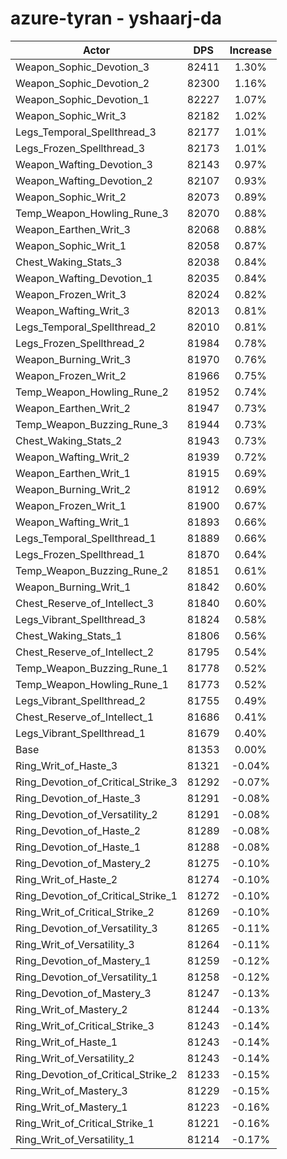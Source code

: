 # azure-tyran - yshaarj-da
| Actor | DPS | Increase |
|---|:---:|:---:|
|Weapon_Sophic_Devotion_3|82411|1.30%|
|Weapon_Sophic_Devotion_2|82300|1.16%|
|Weapon_Sophic_Devotion_1|82227|1.07%|
|Weapon_Sophic_Writ_3|82182|1.02%|
|Legs_Temporal_Spellthread_3|82177|1.01%|
|Legs_Frozen_Spellthread_3|82173|1.01%|
|Weapon_Wafting_Devotion_3|82143|0.97%|
|Weapon_Wafting_Devotion_2|82107|0.93%|
|Weapon_Sophic_Writ_2|82073|0.89%|
|Temp_Weapon_Howling_Rune_3|82070|0.88%|
|Weapon_Earthen_Writ_3|82068|0.88%|
|Weapon_Sophic_Writ_1|82058|0.87%|
|Chest_Waking_Stats_3|82038|0.84%|
|Weapon_Wafting_Devotion_1|82035|0.84%|
|Weapon_Frozen_Writ_3|82024|0.82%|
|Weapon_Wafting_Writ_3|82013|0.81%|
|Legs_Temporal_Spellthread_2|82010|0.81%|
|Legs_Frozen_Spellthread_2|81984|0.78%|
|Weapon_Burning_Writ_3|81970|0.76%|
|Weapon_Frozen_Writ_2|81966|0.75%|
|Temp_Weapon_Howling_Rune_2|81952|0.74%|
|Weapon_Earthen_Writ_2|81947|0.73%|
|Temp_Weapon_Buzzing_Rune_3|81944|0.73%|
|Chest_Waking_Stats_2|81943|0.73%|
|Weapon_Wafting_Writ_2|81939|0.72%|
|Weapon_Earthen_Writ_1|81915|0.69%|
|Weapon_Burning_Writ_2|81912|0.69%|
|Weapon_Frozen_Writ_1|81900|0.67%|
|Weapon_Wafting_Writ_1|81893|0.66%|
|Legs_Temporal_Spellthread_1|81889|0.66%|
|Legs_Frozen_Spellthread_1|81870|0.64%|
|Temp_Weapon_Buzzing_Rune_2|81851|0.61%|
|Weapon_Burning_Writ_1|81842|0.60%|
|Chest_Reserve_of_Intellect_3|81840|0.60%|
|Legs_Vibrant_Spellthread_3|81824|0.58%|
|Chest_Waking_Stats_1|81806|0.56%|
|Chest_Reserve_of_Intellect_2|81795|0.54%|
|Temp_Weapon_Buzzing_Rune_1|81778|0.52%|
|Temp_Weapon_Howling_Rune_1|81773|0.52%|
|Legs_Vibrant_Spellthread_2|81755|0.49%|
|Chest_Reserve_of_Intellect_1|81686|0.41%|
|Legs_Vibrant_Spellthread_1|81679|0.40%|
|Base|81353|0.00%|
|Ring_Writ_of_Haste_3|81321|-0.04%|
|Ring_Devotion_of_Critical_Strike_3|81292|-0.07%|
|Ring_Devotion_of_Haste_3|81291|-0.08%|
|Ring_Devotion_of_Versatility_2|81291|-0.08%|
|Ring_Devotion_of_Haste_2|81289|-0.08%|
|Ring_Devotion_of_Haste_1|81288|-0.08%|
|Ring_Devotion_of_Mastery_2|81275|-0.10%|
|Ring_Writ_of_Haste_2|81274|-0.10%|
|Ring_Devotion_of_Critical_Strike_1|81272|-0.10%|
|Ring_Writ_of_Critical_Strike_2|81269|-0.10%|
|Ring_Devotion_of_Versatility_3|81265|-0.11%|
|Ring_Writ_of_Versatility_3|81264|-0.11%|
|Ring_Devotion_of_Mastery_1|81259|-0.12%|
|Ring_Devotion_of_Versatility_1|81258|-0.12%|
|Ring_Devotion_of_Mastery_3|81247|-0.13%|
|Ring_Writ_of_Mastery_2|81244|-0.13%|
|Ring_Writ_of_Critical_Strike_3|81243|-0.14%|
|Ring_Writ_of_Haste_1|81243|-0.14%|
|Ring_Writ_of_Versatility_2|81243|-0.14%|
|Ring_Devotion_of_Critical_Strike_2|81233|-0.15%|
|Ring_Writ_of_Mastery_3|81229|-0.15%|
|Ring_Writ_of_Mastery_1|81223|-0.16%|
|Ring_Writ_of_Critical_Strike_1|81221|-0.16%|
|Ring_Writ_of_Versatility_1|81214|-0.17%|
